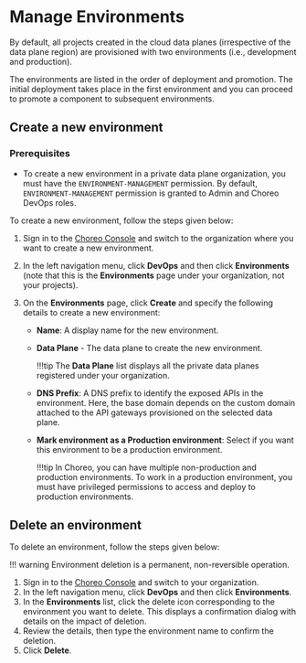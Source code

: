 # Manage Environments

By default, all projects created in the cloud data planes (irrespective of the data plane region) are provisioned with two environments (i.e., development and production).

The environments are listed in the order of deployment and promotion. The initial deployment takes place in the first environment and you can proceed to promote a component to subsequent environments.

## Create a new environment

### Prerequisites

- To create a new environment in a private data plane organization, you must have the `ENVIRONMENT-MANAGEMENT` permission. By default, `ENVIRONMENT-MANAGEMENT` permission is granted to Admin and Choreo DevOps roles.

To create a new environment, follow the steps given below:

1. Sign in to the [Choreo Console](https://console.choreo.dev/) and switch to the organization where you want to create a new environment. 
2. In the left navigation menu, click **DevOps** and then click **Environments** (note that this is the **Environments** page under your organization, not your projects).
3. On the **Environments** page, click **Create** and specify the following details to create a new environment:
   
    - **Name**: A display name for the new environment.
    - **Data Plane** - The data plane to create the new environment.

        !!!tip
            The **Data Plane** list displays all the private data planes registered under your organization. 

    - **DNS Prefix**: A DNS prefix to identify the exposed APIs in the environment. Here, the base domain depends on the custom domain attached to the API gateways provisioned on the selected data plane.
    - **Mark environment as a Production environment**: Select if you want this environment to be a production environment.
  
        !!!tip
            In Choreo, you can have multiple non-production and production environments. To work in a production environment, you must have privileged permissions to access and deploy to production environments. 

## Delete an environment

To delete an environment, follow the steps given below:

!!! warning
    Environment deletion is a permanent, non-reversible operation.

1. Sign in to the [Choreo Console](https://console.choreo.dev/) and switch to your organization.
2. In the left navigation menu, click **DevOps** and then click **Environments**. 
3. In the **Environments** list, click the delete icon corresponding to the environment you want to delete. This displays a confirmation dialog with details on the impact of deletion.
4. Review the details, then type the environment name to confirm the deletion.
5. Click **Delete**.
